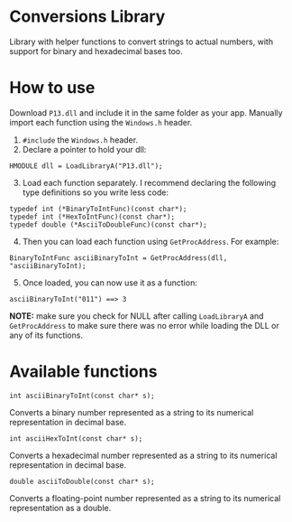 # Conversions Library
Library with helper functions to convert strings to actual numbers, with support for binary and hexadecimal bases too.

# How to use
Download `P13.dll` and include it in the same folder as your app. Manually import each function using the `Windows.h` header.

1. `#include` the `Windows.h` header.
2. Declare a pointer to hold your dll:
```
HMODULE dll = LoadLibraryA("P13.dll");
```
3. Load each function separately. I recommend declaring the following type definitions so you write less code:
```
typedef int (*BinaryToIntFunc)(const char*);
typedef int (*HexToIntFunc)(const char*);
typedef double (*AsciiToDoubleFunc)(const char*);
```
4. Then you can load each function using `GetProcAddress`. For example:
```
BinaryToIntFunc asciiBinaryToInt = GetProcAddress(dll, "asciiBinaryToInt);
```
5. Once loaded, you can now use it as a function:
```
asciiBinaryToInt("011") ==> 3
```
**NOTE:** make sure you check for NULL after calling `LoadLibraryA` and `GetProcAddress` to make sure there was no error while loading the DLL or any of its functions.

# Available functions
```
int asciiBinaryToInt(const char* s);
```
Converts a binary number represented as a string to its numerical representation in decimal base.

```
int asciiHexToInt(const char* s);
```
Converts a hexadecimal number represented as a string to its numerical representation in decimal base.

```
double asciiToDouble(const char* s);
```
Converts a floating-point number represented as a string to its numerical representation as a double.
